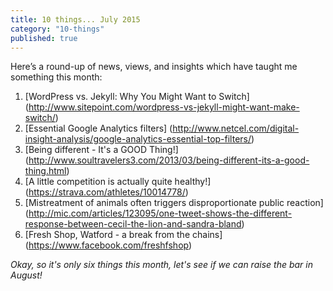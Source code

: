 ```yaml
---
title: 10 things... July 2015
category: "10-things"
published: true
---
```


Here’s a round-up of news, views, and insights which have taught me something this month:

  1. [WordPress vs. Jekyll: Why You Might Want to Switch] (http://www.sitepoint.com/wordpress-vs-jekyll-might-want-make-switch/)
  2. [Essential Google Analytics filters] (http://www.netcel.com/digital-insight-analysis/google-analytics-essential-top-filters/)
  3. [Being different - It's a GOOD Thing!] (http://www.soultravelers3.com/2013/03/being-different-its-a-good-thing.html)
  4. [A little competition is actually quite healthy!] (https://strava.com/athletes/10014778/)
  5. [Mistreatment of animals often triggers disproportionate public reaction] (http://mic.com/articles/123095/one-tweet-shows-the-different-response-between-cecil-the-lion-and-sandra-bland)
  6. [Fresh Shop, Watford - a break from the chains] (https://www.facebook.com/freshfshop)

_Okay, so it's only six things this month, let's see if we can raise the bar in August!_
